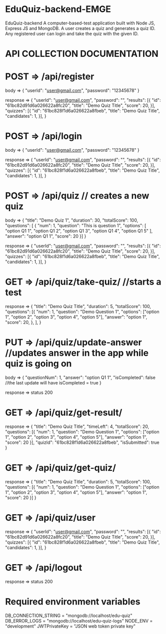 # EduQuiz-backend-EMGE

EduQuiz-backend A computer-based-test application built with Node JS, Express JS and MongoDB. A user creates a quiz and generates a quiz ID. Any registered user can login and take the quiz with the given ID.

# API COLLECTION DOCUMENTATION

# POST => /api/register

body => {
"userId": "user@gmail.com",
"password": "12345678"
}

response => {
"userId": "user@gmail.com",
"password": "",
"results": [{
"id": "61bc82d91d6a026622a8fc20",
"title": "Demo Quiz Title",
"score": 20,
}],
"quizzes": [{
"id": "61bc828f1d6a026622a8fbeb",
"title": "Demo Quiz Title",
"candidates": 1,
}],
}

# POST => /api/login

body => {
"userId": "user@gmail.com",
"password": "12345678"
}

response => {
"userId": "user@gmail.com",
"password": "",
"results": [{
"id": "61bc82d91d6a026622a8fc20",
"title": "Demo Quiz Title",
"score": 20,
}],
"quizzes": [{
"id": "61bc828f1d6a026622a8fbeb",
"title": "Demo Quiz Title",
"candidates": 1,
}],
}

# POST => /api/quiz // creates a new quiz

body => {
"title": "Demo Quiz 1",
"duration": 30,
"totalScore": 100,
"questions": [
{
"num": 1,
"question": "This is question 1",
"options": [
"option Q1 1",
"option Q1 2",
"option Q1 3",
"option Q1 4",
"option Q1 5"
],
"answer": "option Q1 1",
"score": 20
}]
}

response => {
"userId": "user@gmail.com",
"password": "",
"results": [{
"id": "61bc82d91d6a026622a8fc20",
"title": "Demo Quiz Title",
"score": 20,
}],
"quizzes": [{
"id": "61bc828f1d6a026622a8fbeb",
"title": "Demo Quiz Title",
"candidates": 1,
}],
}

# GET => /api/quiz/take-quiz/<quizId> //starts a test

response => {
"title": "Demo Quiz Title",
"duration": 5,
"totalScore": 100,
"questions": [{
"num": 1,
"question": "Demo Question 1",
"options": ["option 1", "option 2", "option 3", "option 4", "option 5"],
"answer": "option 1",
"score": 20,
}, ],
}

# PUT => /api/quiz/update-answer //updates answer in the app while quiz is going on

body => {
"questionNum": 1,
"answer": "option Q1 1",
"isCompleted": false //the last update will have isCompleted = true
}

response => status 200

# GET => /api/quiz/get-result/<resultId>

response => {
"title": "Demo Quiz Title",
"timeLeft": 4,
"totalScore": 20,
"questions": [{
"num": 1,
"question": "Demo Question 1",
"options": ["option 1", "option 2", "option 3", "option 4", "option 5"],
"answer": "option 1",
"score": 20
}],
"quizId": "61bc828f1d6a026622a8fbeb",
"isSubmitted": true
}

# GET => /api/quiz/get-quiz/<quizId>

response => {
"title": "Demo Quiz Title",
"duration": 5,
"totalScore": 100,
"questions": [{
"num": 1,
"question": "Demo Question 1",
"options": ["option 1", "option 2", "option 3", "option 4", "option 5"],
"answer": "option 1",
"score": 20
}]
}

# GET => /api/quiz/user

response => {
"userId": "user@gmail.com",
"password": "",
"results": [{
"id": "61bc82d91d6a026622a8fc20",
"title": "Demo Quiz Title",
"score": 20,
}],
"quizzes": [{
"id": "61bc828f1d6a026622a8fbeb",
"title": "Demo Quiz Title",
"candidates": 1,
}],
}

# GET => /api/logout

response => status 200

# Required environment variables

DB_CONNECTION_STRING = "mongodb://localhost/edu-quiz"
DB_ERROR_LOGS = "mongodb://localhost/edu-quiz-logs"
NODE_ENV = "development"
JWTPrivateKey = "JSON web token private key"
